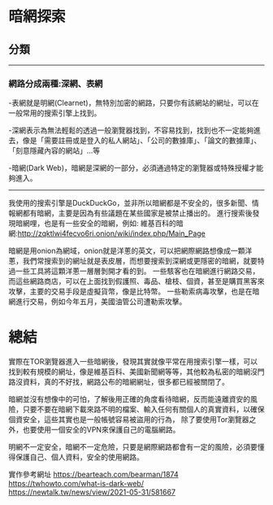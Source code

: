 # 暗網探索


## 分類 
---
### 網路分成兩種:深網、表網
-表網就是明網(Clearnet)，無特別加密的網路，只要你有該網站的網址，可以在一般常用的搜索引擎上找到。

-深網表示為無法輕鬆的透過一般瀏覽器找到，不容易找到，找到也不一定能夠進去，像是「需要註冊或是登入的私人網站」、「公司的數據庫」、「論文的數據庫」、「刻意隱藏內容的網站」…等

-暗網(Dark Web)，暗網是深網的一部分，必須通過特定的瀏覽器或特殊授權才能夠進入。



---
我使用的搜索引擎是DuckDuckGo，並非所以暗網都是不安全的，很多新聞、情報網都有暗網，主要是因為有些議題在某些國家是被禁止播出的。
進行搜索後發現暗網哩，也是有一些安全的暗網，例如:
維基百科的暗網:http://zqktlwi4fecvo6ri.onion/wiki/index.php/Main_Page   

暗網是用onion為網域，onion就是洋蔥的英文，可以把網際網路想像成一顆洋蔥，我們常搜索到的網址就是表皮層，而想要搜索到深網或更隱密的暗網，就要特過一些工具將這顆洋蔥一層層剝開才看的到。
一些駭客也在暗網進行網路交易，而這些網路商店，可以在上面找到假護照、毒品、槍枝、個資，甚至是購買黑客來攻擊，主要的交易手段是虛擬貨幣，像是比特幣。
一些勒索病毒攻擊，也是在暗網進行交易，例如今年五月，美國油管公司遭勒索攻擊。

# 總結
實際在TOR瀏覽器進入一些暗網後，發現其實就像平常在用搜索引擎一樣，可以找到較有規模的網址，像是維基百科、美國新聞網等等，其他較為私密的暗網沒門路沒資料，真的不好找，網路公布的暗網網址，很多都已經被關閉了。

暗網並沒有想像中的可怕，了解後用正確的角度看待暗網，反而能遠離資安的風險，只要不要在暗網下載來路不明的檔案、輸入任何有關個人的真實資料，以確保個資安全，這些其實也是一般帳號容易被盜用的行為，
除了要使用Tor瀏覽器之外，也要使用一個安全的VPN來保護自己的電腦網路。

明網不一定安全，暗網不一定危險，只要是網際網路都會有一定的風險，必須要懂得保護自己、個人資料，安全的使用網路。

實作參考網址
https://bearteach.com/bearman/1874
https://twhowto.com/what-is-dark-web/
https://newtalk.tw/news/view/2021-05-31/581667
